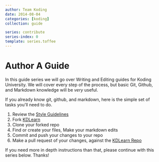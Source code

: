 ```yaml
---
author: Team Koding
date: 2014-08-04
categories: [koding]
collection: guide

series: contribute
series-index: 0
template: series.toffee
---
```


# Author A Guide

In this guide series we will go over Writing and Editing guides for Koding 
University. We will cover every step of the process, but basic Git, 
Github, and Markdown knowledge will be *very* useful.

If you already know git, github, and markdown, here is the simple set of 
tasks you'll need to do.

1. Review the [Style Guidelines][guidelines]
1. Fork [KDLearn][repo]
2. Clone your forked repo
3. Find or create your files, Make your markdown edits
4. Commit and push your changes to your repo
5. Make a pull request of your changes, against the [KDLearn Repo][repo]

If you need more in depth instructions than that, please continue with 
this series below. Thanks!



[guidelines]:  guidelines
[repo]:        https://github.com/koding/kdlearn
